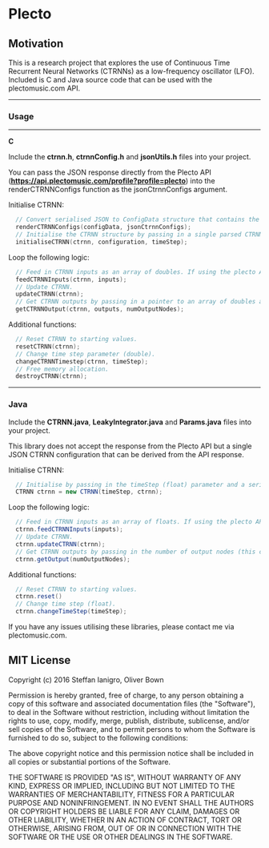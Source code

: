 # Plecto

## Motivation

This is a research project that explores the use of Continuous Time Recurrent Neural Networks (CTRNNs) as a low-frequency oscillator (LFO). Included is C and Java source code that can be used with the plectomusic.com API.

___
### Usage
___
**C**

Include the **ctrnn.h**, **ctrnnConfig.h** and **jsonUtils.h** files into your project.

You can pass the JSON response directly from the Plecto API (**https://api.plectomusic.com/profile?profile=plecto**) into the renderCTRNNConfigs function as the jsonCtrnnConfigs argument.

Initialise CTRNN:
```c
  // Convert serialised JSON to ConfigData structure that contains the parsed CTRNN configurations as ConfigDesc structures for use when initialising the CTRNN structure.
  renderCTRNNConfigs(configData, jsonCtrnnConfigs);
  // Initialise the CTRNN structure by passing in a single parsed CTRNN configuration (ConfigDesc structure) from the configData and the timeStep (double) parameter. Use a timeStep value of 0.01 and adjust accordingly.
  initialiseCTRNN(ctrnn, configuration, timeStep);
```

Loop the following logic:
```c
  // Feed in CTRNN inputs as an array of doubles. If using the plecto API, four values should be passed in (the number of input nodes).
  feedCTRNNInputs(ctrnn, inputs);
  // Update CTRNN.
  updateCTRNN(ctrnn);
  // Get CTRNN outputs by passing in a pointer to an array of doubles and an integer representing the number of output nodes (this can be any integer value up to the number of CTRNN hidden nodes). If using the Plecto API, 6 is the reccomended number of outputs.
  getCTRNNOutput(ctrnn, outputs, numOutputNodes);
```

Additional functions:
```c
  // Reset CTRNN to starting values.
  resetCTRNN(ctrnn);
  // Change time step parameter (double).
  changeCTRNNTimestep(ctrnn, timeStep);
  // Free memory allocation.
  destroyCTRNN(ctrnn);
```

___
### **Java**

Include the **CTRNN.java**, **LeakyIntegrator.java** and **Params.java** files into your project.

This library does not accept the response from the Plecto API but a single JSON CTRNN configuration that can be derived from the API response.

Initialise CTRNN:
```java
  // Initialise by passing in the timeStep (float) parameter and a serialised JSON CTRNN configuration. Use a timeStep value of 0.01 and adjust accordingly.
  CTRNN ctrnn = new CTRNN(timeStep, ctrnn);
```

Loop the following logic:
```java
  // Feed in CTRNN inputs as an array of floats. If using the plecto API, four values should be passed in (the number of input nodes).
  ctrnn.feedCTRNNInputs(inputs);
  // Update CTRNN.
  ctrnn.updateCTRNN(ctrnn);
  // Get CTRNN outputs by passing in the number of output nodes (this can be any integer value up to the number of CTRNN hidden nodes). If using the Plecto API, 6 is the reccomended number of outputs.
  ctrnn.getOutput(numOutputNodes);
```

Additional functions:
```java
  // Reset CTRNN to starting values.
  ctrnn.reset()
  // Change time step (float).
  ctrnn.changeTimeStep(timeStep);
```

If you have any issues utilising these libraries, please contact me via plectomusic.com.

## MIT License

Copyright (c) 2016 Steffan Ianigro, Oliver Bown

Permission is hereby granted, free of charge, to any person obtaining a copy of this software and associated documentation files (the "Software"), to deal in the Software without restriction, including without limitation the rights to use, copy, modify, merge, publish, distribute, sublicense, and/or sell copies of the Software, and to permit persons to whom the Software is furnished to do so, subject to the following conditions:

The above copyright notice and this permission notice shall be included in all copies or substantial portions of the Software.

THE SOFTWARE IS PROVIDED "AS IS", WITHOUT WARRANTY OF ANY KIND, EXPRESS OR IMPLIED, INCLUDING BUT NOT LIMITED TO THE WARRANTIES OF MERCHANTABILITY, FITNESS FOR A PARTICULAR PURPOSE AND NONINFRINGEMENT. IN NO EVENT SHALL THE AUTHORS OR COPYRIGHT HOLDERS BE LIABLE FOR ANY CLAIM, DAMAGES OR OTHER LIABILITY, WHETHER IN AN ACTION OF CONTRACT, TORT OR OTHERWISE, ARISING FROM, OUT OF OR IN CONNECTION WITH THE SOFTWARE OR THE USE OR OTHER DEALINGS IN THE SOFTWARE.
